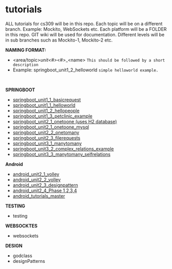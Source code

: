 # tutorials

ALL tutorials for cs309 will be in this repo.
Each topic will be on a different branch. Example: Mockito, WebSockets etc.
Each platform will be a FOLDER in this repo.
GIT wiki will be used for documentation.
Different levels will be in sub branches such as Mockito-1, Mockito-2 etc.


**NAMING FORMAT:** 
*  \<area/topic\>_unit<#>_\<\#\>_\<name\>    `This should be followed by a short description`
*  Example: springboot_unit1_2_helloworld   `simple helloworld example.`

 <br/>
 

**SPRINGBOOT**

*  [springboot_unit1_1_basicrequest](https://git.linux.iastate.edu/cs309/tutorials/tree/springboot_unit1_1_basicrequest)
*  [springboot_unit1_1_helloworld](https://git.linux.iastate.edu/cs309/tutorials/tree/springboot_unit1_1_helloworld)
*  [springboot_unit1_2_hellopeople](https://git.linux.iastate.edu/cs309/tutorials/tree/springboot_unit1_2_hellopeople)
*  [springboot_unit1_3_petclinic_example](https://git.linux.iastate.edu/cs309/tutorials/tree/springboot_unit1_3_petclinic_example)
*  [springboot_unit2_1_onetoone  (uses H2 database)](https://git.linux.iastate.edu/cs309/tutorials/tree/springboot_unit2_1_onetoone)
*  [springboot_unit2_1_onetoone_mysql](https://git.linux.iastate.edu/cs309/tutorials/tree/springboot_unit2_1_onetoone_mysql) 
*  [springboot_unit2_2_onetomany](https://git.linux.iastate.edu/cs309/tutorials/tree/springboot_unit2_2_onetomany)
*  [springboot_unit2_3_filerequests](https://git.linux.iastate.edu/cs309/tutorials/tree/springboot_unit2_3_filerequests)
*  [springboot_unit3_1_manytomany](https://git.linux.iastate.edu/cs309/tutorials/tree/springboot_unit3_1_manytomany)
*  [springboot_unit3_2_complex_relations_example](https://git.linux.iastate.edu/cs309/tutorials/tree/springboot_unit3_2_complex_relations_example)
*  [springboot_unit3_3_manytomany_selfrelations](https://git.linux.iastate.edu/cs309/tutorials/tree/springboot_unit3_3_manytomany_selfrelations)

**Android**

* [android_unit2_1_volley](https://git.linux.iastate.edu/cs309/tutorials/tree/android_unit2_1_volley) 
* [android_unit2_2_volley](https://git.linux.iastate.edu/cs309/tutorials/tree/android_unit2_2_volley)
* [android_unit2_3_designpattern](https://git.linux.iastate.edu/cs309/tutorials/tree/android_unit2_3_designpattern)
* [android_unit2_4_Phase 1,2,3,4](https://git.linux.iastate.edu/cs309/tutorials/tree/android_unit2_4_phases)
* [android_tutorials_master](https://git.linux.iastate.edu/cs309/tutorials/tree/android_tutorials_master)


**TESTING**
*  testing

**WEBSOCKTES**
*  websockets


**DESIGN**
*  godclass
*  designPatterns

